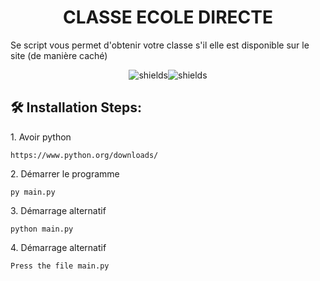 <h1 align="center" id="title">CLASSE ECOLE DIRECTE</h1>

<p id="description">Se script vous permet d'obtenir votre classe s'il elle est disponible sur le site (de manière caché)</p>

<p align="center"><img src="https://img.shields.io/badge/Python-323330?style=for-the-badge&amp;logo=python&amp;logoColor=cyan" alt="shields"><img src="https://img.shields.io/badge/Json-323330?style=for-the-badge&amp;logo=json&amp;logoColor=green" alt="shields"></p>

<h2>🛠️ Installation Steps:</h2>

<p>1. Avoir python</p>

```
https://www.python.org/downloads/
```

<p>2. Démarrer le programme</p>

```
py main.py
```

<p>3. Démarrage alternatif</p>

```
python main.py
```

<p>4. Démarrage alternatif</p>

```
Press the file main.py
```
